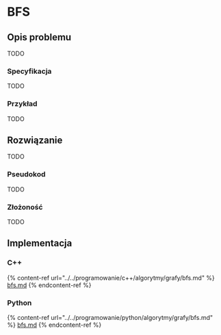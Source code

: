 # BFS

## Opis problemu

TODO

### Specyfikacja

TODO

### Przykład

TODO

## Rozwiązanie

TODO

### Pseudokod

TODO

### Złożoność

TODO

## Implementacja

### C++

{% content-ref url="../../programowanie/c++/algorytmy/grafy/bfs.md" %}
[bfs.md](../../programowanie/c++/algorytmy/grafy/bfs.md)
{% endcontent-ref %}

### Python

{% content-ref url="../../programowanie/python/algorytmy/grafy/bfs.md" %}
[bfs.md](../../programowanie/python/algorytmy/grafy/bfs.md)
{% endcontent-ref %}
